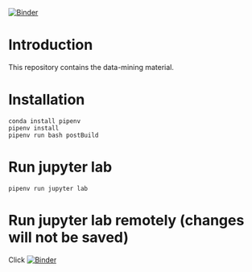 [![Binder](https://mybinder.org/badge_logo.svg)](https://mybinder.org/v2/gh/janvandenschilden/biodata-mining/master?urlpath=lab/tree/data-mining-01.ipynb)

# Introduction
This repository contains the data-mining material.

# Installation

```
conda install pipenv
pipenv install
pipenv run bash postBuild
```

# Run jupyter lab

```
pipenv run jupyter lab
```

# Run jupyter lab remotely (changes will not be saved)

Click [![Binder](https://mybinder.org/badge_logo.svg)](https://mybinder.org/v2/gh/janvandenschilden/biodata-mining/master?urlpath=lab/tree/data-mining-01.ipynb)
